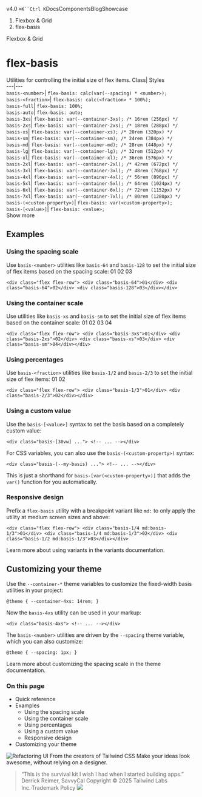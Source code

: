 v4.0
`⌘K``Ctrl K`DocsComponentsBlogShowcase
  1. Flexbox & Grid
  2. flex-basis


Flexbox & Grid
# flex-basis
Utilities for controlling the initial size of flex items.
Class| Styles  
---|---  
`basis-<number>`| `flex-basis: calc(var(--spacing) * <number>);`  
`basis-<fraction>`| `flex-basis: calc(<fraction> * 100%);`  
`basis-full`| `flex-basis: 100%;`  
`basis-auto`| `flex-basis: auto;`  
`basis-3xs`| `flex-basis: var(--container-3xs); /* 16rem (256px) */`  
`basis-2xs`| `flex-basis: var(--container-2xs); /* 18rem (288px) */`  
`basis-xs`| `flex-basis: var(--container-xs); /* 20rem (320px) */`  
`basis-sm`| `flex-basis: var(--container-sm); /* 24rem (384px) */`  
`basis-md`| `flex-basis: var(--container-md); /* 28rem (448px) */`  
`basis-lg`| `flex-basis: var(--container-lg); /* 32rem (512px) */`  
`basis-xl`| `flex-basis: var(--container-xl); /* 36rem (576px) */`  
`basis-2xl`| `flex-basis: var(--container-2xl); /* 42rem (672px) */`  
`basis-3xl`| `flex-basis: var(--container-3xl); /* 48rem (768px) */`  
`basis-4xl`| `flex-basis: var(--container-4xl); /* 56rem (896px) */`  
`basis-5xl`| `flex-basis: var(--container-5xl); /* 64rem (1024px) */`  
`basis-6xl`| `flex-basis: var(--container-6xl); /* 72rem (1152px) */`  
`basis-7xl`| `flex-basis: var(--container-7xl); /* 80rem (1280px) */`  
`basis-(<custom-property>)`| `flex-basis: var(<custom-property>);`  
`basis-[<value>]`| `flex-basis: <value>;`  
Show more
## Examples
### Using the spacing scale
Use `basis-<number>` utilities like `basis-64` and `basis-128` to set the initial size of flex items based on the spacing scale:
01
02
03
```
<div class="flex flex-row"> <div class="basis-64">01</div> <div class="basis-64">02</div> <div class="basis-128">03</div></div>
```

### Using the container scale
Use utilities like `basis-xs` and `basis-sm` to set the initial size of flex items based on the container scale:
01
02
03
04
```
<div class="flex flex-row"> <div class="basis-3xs">01</div> <div class="basis-2xs">02</div> <div class="basis-xs">03</div> <div class="basis-sm">04</div></div>
```

### Using percentages
Use `basis-<fraction>` utilities like `basis-1/2` and `basis-2/3` to set the initial size of flex items:
01
02
```
<div class="flex flex-row"> <div class="basis-1/3">01</div> <div class="basis-2/3">02</div></div>
```

### Using a custom value
Use the `basis-[<value>]` syntax to set the basis based on a completely custom value:
```
<div class="basis-[30vw] ..."> <!-- ... --></div>
```

For CSS variables, you can also use the `basis-(<custom-property>)` syntax:
```
<div class="basis-(--my-basis) ..."> <!-- ... --></div>
```

This is just a shorthand for `basis-[var(<custom-property>)]` that adds the `var()` function for you automatically.
### Responsive design
Prefix a `flex-basis` utility with a breakpoint variant like `md:` to only apply the utility at medium screen sizes and above:
```
<div class="flex flex-row"> <div class="basis-1/4 md:basis-1/3">01</div> <div class="basis-1/4 md:basis-1/3">02</div> <div class="basis-1/2 md:basis-1/3">03</div></div>
```

Learn more about using variants in the variants documentation.
## Customizing your theme
Use the `--container-*` theme variables to customize the fixed-width basis utilities in your project:
```
@theme { --container-4xs: 14rem; }
```

Now the `basis-4xs` utility can be used in your markup:
```
<div class="basis-4xs"> <!-- ... --></div>
```

The `basis-<number>` utilities are driven by the `--spacing` theme variable, which you can also customize:
```
@theme { --spacing: 1px; }
```

Learn more about customizing the spacing scale in the theme documentation.
### On this page
  * Quick reference
  * Examples
    * Using the spacing scale
    * Using the container scale
    * Using percentages
    * Using a custom value
    * Responsive design
  * Customizing your theme


![Refactoring UI](https://tailwindcss.com/_next/image?url=%2F_next%2Fstatic%2Fmedia%2Fbook-promo.27d91093.png&w=256&q=75)
From the creators of Tailwind CSS
Make your ideas look awesome, without relying on a designer.
> “This is the survival kit I wish I had when I started building apps.”
> Derrick Reimer, SavvyCal
Copyright © 2025 Tailwind Labs Inc.·Trademark Policy
![](https://cdn.usefathom.com/?h=https%3A%2F%2Ftailwindcss.com&p=%2Fdocs%2Fflex-basis&r=&sid=PMFMDJGK&qs=%7B%7D&cid=85297442)

